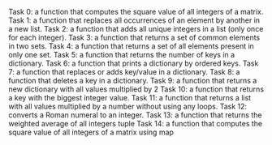 Task 0: a function that computes the square value of all integers of a matrix.
Task 1: a function that replaces all occurrences of an element by another in a new list.
Task 2: a function that adds all unique integers in a list (only once for each integer).
Task 3: a function that returns a set of common elements in two sets.
Task 4: a function that returns a set of all elements present in only one set.
Task 5: a function that returns the number of keys in a dictionary.
Task 6: a function that prints a dictionary by ordered keys.
Task 7: a function that replaces or adds key/value in a dictionary.
Task 8: a function that deletes a key in a dictionary.
Task 9: a function that returns a new dictionary with all values multiplied by 2
Task 10: a function that returns a key with the biggest integer value.
Task 11: a function that returns a list with all values multiplied by a number without using any loops.
Task 12: converts a Roman numeral to an integer.
Task 13: a function that returns the weighted average of all integers tuple
Task 14: a function that computes the square value of all integers of a matrix using map